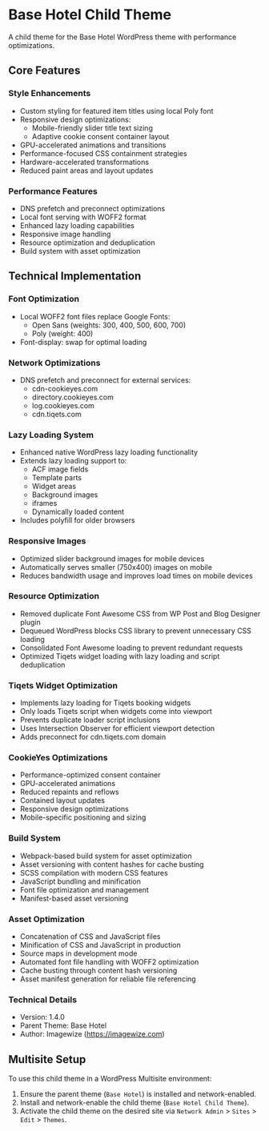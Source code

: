 # Base Hotel Child Theme

A child theme for the Base Hotel WordPress theme with performance optimizations.

## Core Features

### Style Enhancements
- Custom styling for featured item titles using local Poly font
- Responsive design optimizations:
  - Mobile-friendly slider title text sizing
  - Adaptive cookie consent container layout
- GPU-accelerated animations and transitions
- Performance-focused CSS containment strategies
- Hardware-accelerated transformations
- Reduced paint areas and layout updates

### Performance Features
- DNS prefetch and preconnect optimizations
- Local font serving with WOFF2 format
- Enhanced lazy loading capabilities
- Responsive image handling
- Resource optimization and deduplication
- Build system with asset optimization

## Technical Implementation

### Font Optimization
- Local WOFF2 font files replace Google Fonts:
  - Open Sans (weights: 300, 400, 500, 600, 700)
  - Poly (weight: 400)
- Font-display: swap for optimal loading

### Network Optimizations
- DNS prefetch and preconnect for external services:
  - cdn-cookieyes.com
  - directory.cookieyes.com
  - log.cookieyes.com
  - cdn.tiqets.com

### Lazy Loading System
- Enhanced native WordPress lazy loading functionality
- Extends lazy loading support to:
  - ACF image fields
  - Template parts
  - Widget areas
  - Background images
  - iframes
  - Dynamically loaded content
- Includes polyfill for older browsers

### Responsive Images
- Optimized slider background images for mobile devices
- Automatically serves smaller (750x400) images on mobile
- Reduces bandwidth usage and improves load times on mobile devices

### Resource Optimization
- Removed duplicate Font Awesome CSS from WP Post and Blog Designer plugin
- Dequeued WordPress blocks CSS library to prevent unnecessary CSS loading
- Consolidated Font Awesome loading to prevent redundant requests
- Optimized Tiqets widget loading with lazy loading and script deduplication

### Tiqets Widget Optimization
- Implements lazy loading for Tiqets booking widgets
- Only loads Tiqets script when widgets come into viewport
- Prevents duplicate loader script inclusions
- Uses Intersection Observer for efficient viewport detection
- Adds preconnect for cdn.tiqets.com domain

### CookieYes Optimizations
- Performance-optimized consent container
- GPU-accelerated animations
- Reduced repaints and reflows
- Contained layout updates
- Responsive design optimizations
- Mobile-specific positioning and sizing

### Build System
- Webpack-based build system for asset optimization
- Asset versioning with content hashes for cache busting
- SCSS compilation with modern CSS features
- JavaScript bundling and minification
- Font file optimization and management
- Manifest-based asset versioning

### Asset Optimization
- Concatenation of CSS and JavaScript files
- Minification of CSS and JavaScript in production
- Source maps in development mode
- Automated font file handling with WOFF2 optimization
- Cache busting through content hash versioning
- Asset manifest generation for reliable file referencing

### Technical Details
- Version: 1.4.0
- Parent Theme: Base Hotel
- Author: Imagewize (https://imagewize.com)

## Multisite Setup

To use this child theme in a WordPress Multisite environment:

1. Ensure the parent theme (`Base Hotel`) is installed and network-enabled.
2. Install and network-enable the child theme (`Base Hotel Child Theme`).
3. Activate the child theme on the desired site via `Network Admin` > `Sites` > `Edit` > `Themes`.